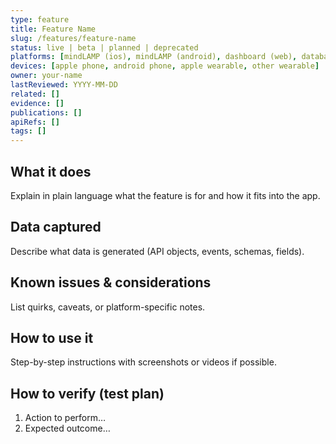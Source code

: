 ```yaml
---
type: feature
title: Feature Name
slug: /features/feature-name
status: live | beta | planned | deprecated
platforms: [mindLAMP (ios), mindLAMP (android), dashboard (web), database (server), cortex]
devices: [apple phone, android phone, apple wearable, other wearable]
owner: your-name
lastReviewed: YYYY-MM-DD
related: []
evidence: []
publications: []
apiRefs: []
tags: []
---
```


## What it does
Explain in plain language what the feature is for and how it fits into the app.

## Data captured
Describe what data is generated (API objects, events, schemas, fields).

## Known issues & considerations
List quirks, caveats, or platform-specific notes.

## How to use it
Step-by-step instructions with screenshots or videos if possible.

## How to verify (test plan)
1. Action to perform…
2. Expected outcome…